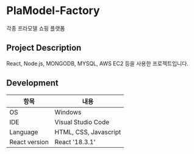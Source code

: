 ﻿# PlaModel-Factory

각종 프라모델 쇼핑 플랫폼

## Project Description
React, Node.js, MONGODB, MYSQL, AWS EC2 등을 사용한 프로젝트입니다.

## Development
| 항목 | 내용 |
|------|------|
| OS | Windows |
| IDE | Visual Studio Code |
| Language | HTML, CSS, Javascript |
| React version | React '18.3.1' |
